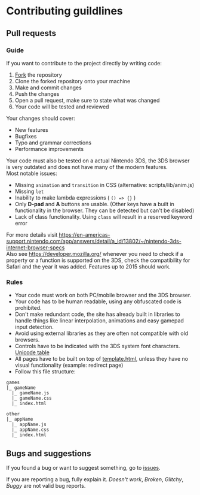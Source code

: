 # Contributing guildlines
## Pull requests
### Guide
If you want to contribute to the project directly by writing code:
1. [Fork](https://github.com/Wolfyxon/3ds-web-stuff/fork) the repository
2. Clone the forked repository onto your machine
3. Make and commit changes
4. Push the changes
5. Open a pull request, make sure to state what was changed
6. Your code will be tested and reviewed

Your changes should cover:
- New features
- Bugfixes
- Typo and grammar corrections
- Performance improvements

Your code must also be tested on a actual Nintendo 3DS, the 3DS browser is very outdated and does not have many of the modern features.  
Most notable issues:
- Missing `animation` and `transition` in CSS (alternative: scripts/lib/anim.js)
- Missing `let`
- Inability to make lambda expressions ( `() => {}` )
- Only **D-pad** and **A** buttons are usable. (Other keys have a built in functionality in the browser. They can be detected but can't be disabled)
- Lack of class functionality. Using `class` will result in a reserved keyword error

For more details visit https://en-americas-support.nintendo.com/app/answers/detail/a_id/13802/~/nintendo-3ds-internet-browser-specs  
Also see https://developer.mozilla.org/ whenever you need to check if a property or a function is supported on the 3DS, check the compatibility for Safari and the year it was added. Features up to 2015 should work.

### Rules
- Your code must work on both PC/mobile browser and the 3DS browser.
- Your code has to be human readable, using any obfuscated code is prohibited.
- Don't make redundant code, the site has already built in libraries to handle things like linear interpolation, animations and easy gamepad input detection.
- Avoid using external libraries as they are often not compatible with old browsers.
- Controls have to be indicated with the 3DS system font characters. [Unicode table](https://www.3dbrew.org/wiki/System_Font#Unicode_Private_Use_characters)
- All pages have to be built on top of [template.html](https://github.com/Wolfyxon/3ds-web-stuff/blob/main/template.html), unless they have no visual functionality (example: redirect page)
- Follow this file structure:
```
games
|_ gameName
  |_ gameName.js
  |_ gameName.css
  |_ index.html

other
|_ appName
  |_ appName.js
  |_ appName.css
  |_ index.html
```

## Bugs and suggestions
If you found a bug or want to suggest something, go to [issues](https://github.com/Wolfyxon/3ds-web-stuff/issues/).

If you are reporting a bug, fully explain it. *Doesn't work*, *Broken*, *Glitchy*, *Buggy* are not valid bug reports.
